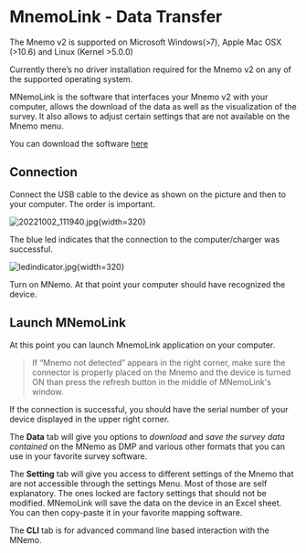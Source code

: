 # MnemoLink - Data Transfer

The Mnemo v2 is supported on Microsoft Windows(>7), Apple Mac OSX (>10.6) and Linux (Kernel >5.0.0)

Currently there’s no driver installation required for the Mnemo v2 on any of the supported operating system.

MNemoLink is the software that interfaces your Mnemo v2 with your computer,
allows the download of the data as well as the visualization of the survey.
It also allows to adjust certain settings that are not available on the Mnemo menu.

You can download the software [here](https://www.arianesline.com/mnemo/) 

## Connection ##

Connect the USB cable to the device as shown on the picture and then to your computer. The order is important.

![20221002_111940.jpg](20221002_111940.jpg){width=320}

The blue led indicates that the connection to the computer/charger was successful.

![ledindicator.jpg](ledindicator.jpg){width=320}

Turn on MNemo. At that point your computer should have recognized the device.

## Launch MNemoLink ##
At this point you can launch MnemoLink application on your computer.

> If “Mnemo not detected” appears in the right corner, make sure the connector is properly placed on the Mnemo 
and the device is turned ON than press the refresh button in the middle of MNemoLink's window.

If the connection is successful, you should have the serial number of your device displayed in the upper right corner.

The **Data** tab will give you options to _download_ and _save the survey data contained_ on
the MNemo as DMP and various other formats that you can use in your favorite survey software.

The **Setting** tab will give you access to different settings of the Mnemo that are not accessible through the settings Menu.
Most of those are self explanatory. The ones locked are factory settings that should not be modified.
MNemoLink will save the data on the device in an Excel sheet. You can then copy-paste it in your favorite mapping software.

The **CLI** tab is for advanced command line based interaction with the MNemo.






